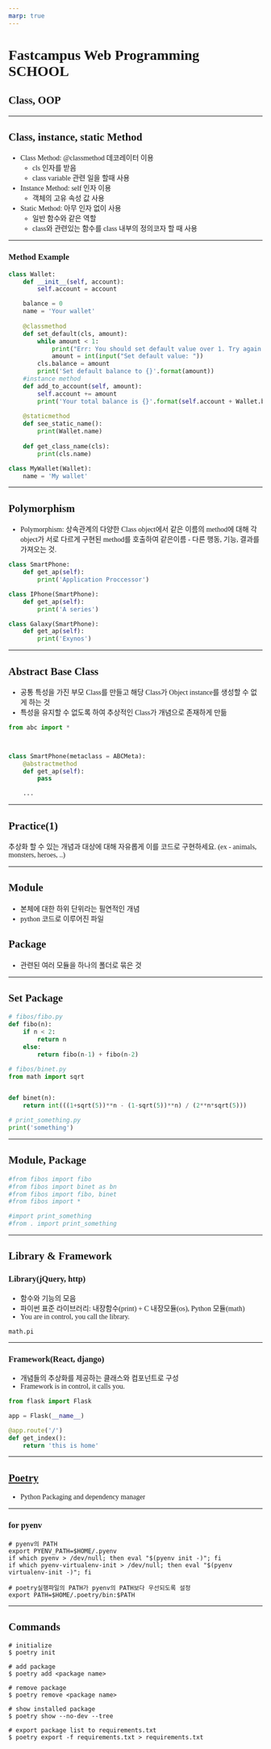 ```yaml
---
marp: true
---
```


# Fastcampus Web Programming SCHOOL

## Class, OOP

---

<!--
paginate: true
theme: default
size: 16:9
footer : fastcampus 웹프로그래밍 스쿨, Wooyoung Choi, 2021
-->

## Class, instance, static Method

- Class Method: @classmethod 데코레이터 이용
    - cls 인자를 받음
    - class variable 관련 일을 할때 사용
- Instance Method: self 인자 이용
    - 객체의 고유 속성 값 사용
- Static Method: 아무 인자 없이 사용
    - 일반 함수와 같은 역할
    - class와 관련있는 함수를 class 내부의 정의코자 할 때 사용

---

### Method Example

```python
class Wallet:
    def __init__(self, account):
        self.account = account

    balance = 0
    name = 'Your wallet'
    
    @classmethod
    def set_default(cls, amount):
        while amount < 1:
            print("Err: You should set default value over 1. Try again!")
            amount = int(input("Set default value: "))
        cls.balance = amount
        print('Set default balance to {}'.format(amount))
    #instance method
    def add_to_account(self, amount):
        self.account += amount
        print('Your total balance is {}'.format(self.account + Wallet.balance))
        
    @staticmethod
    def see_static_name():
        print(Wallet.name)
    
    def get_class_name(cls):
        print(cls.name)

class MyWallet(Wallet):
    name = 'My wallet'        
```

---

## Polymorphism

- Polymorphism: 상속관계의 다양한 Class object에서 같은 이름의 method에 대해 각 object가 서로 다르게 구현된 method를 호출하여 같은이름 - 다른 행동, 기능, 결과를 가져오는 것.

```python
class SmartPhone:
    def get_ap(self):
        print('Application Proccessor')

class IPhone(SmartPhone):
    def get_ap(self):
        print('A series')

class Galaxy(SmartPhone):
    def get_ap(self):
        print('Exynos')
```

---

## Abstract Base Class

- 공통 특성을 가진 부모 Class를 만들고 해당 Class가 Object instance를 생성할 수 없게 하는 것
- 특성을 유지할 수 없도록 하여 추상적인 Class가 개념으로 존재하게 만듦

```python
from abc import *



class SmartPhone(metaclass = ABCMeta):
    @abstractmethod
    def get_ap(self):
        pass

    ...
```

---

## Practice(1)

추상화 할 수 있는 개념과 대상에 대해 자유롭게 이를 코드로 구현하세요.
(ex - animals, monsters, heroes, ..)

---

## Module

- 본체에 대한 하위 단위라는 필연적인 개념
- python 코드로 이루어진 파일

## Package

- 관련된 여러 모듈을 하나의 폴더로 묶은 것

---

## Set Package

```python
# fibos/fibo.py
def fibo(n):
    if n < 2:
        return n
    else:
        return fibo(n-1) + fibo(n-2)

# fibos/binet.py
from math import sqrt


def binet(n):
    return int(((1+sqrt(5))**n - (1-sqrt(5))**n) / (2**n*sqrt(5)))
```

```python
# print_something.py
print('something')

```

---

## Module, Package

```python
#from fibos import fibo
#from fibos import binet as bn
#from fibos import fibo, binet
#from fibos import *

#import print_something
#from . import print_something
```

---

## Library & Framework

### Library(jQuery, http)

- 함수와 기능의 모음
- 파이썬 표준 라이브러리: 내장함수(print) + C 내장모듈(os), Python 모듈(math)
- You are in control, you call the library.

`math.pi`

---

### Framework(React, django)

- 개념들의 추상화를 제공하는 클래스와 컴포넌트로 구성
- Framework is in control, it calls you.

```python
from flask import Flask

app = Flask(__name__)

@app.route('/')
def get_index():
    return 'this is home'
```

---

## [Poetry](https://python-poetry.org/)

- Python Packaging and dependency manager

---

### for pyenv

```shell
# pyenv의 PATH
export PYENV_PATH=$HOME/.pyenv
if which pyenv > /dev/null; then eval "$(pyenv init -)"; fi
if which pyenv-virtualenv-init > /dev/null; then eval "$(pyenv virtualenv-init -)"; fi

# poetry실행파일의 PATH가 pyenv의 PATH보다 우선되도록 설정
export PATH=$HOME/.poetry/bin:$PATH
```

---

## Commands

```shell
# initialize
$ poetry init

# add package
$ poetry add <package name>

# remove package
$ poetry remove <package name>

# show installed package
$ poetry show --no-dev --tree

# export package list to requirements.txt
$ poetry export -f requirements.txt > requirements.txt
```

<link href="https://fonts.googleapis.com/css?family=Nanum+Gothic:400,800" rel="stylesheet">
<link rel='stylesheet' href='//cdn.jsdelivr.net/npm/hack-font@3.3.0/build/web/hack-subset.css'>

<style>
h1,h2,h3,h4,h5,h6,
p,li, dd {
font-family: 'Nanum Gothic', Gothic;
}
span, pre {
font-family: Hack, monospace;
}
</style>
